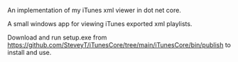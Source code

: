 An implementation of my iTunes xml viewer in dot net core.

A small windows app for viewing iTunes exported xml playlists.

Download and run setup.exe from https://github.com/SteveyT/iTunesCore/tree/main/iTunesCore/bin/publish to install and use.
